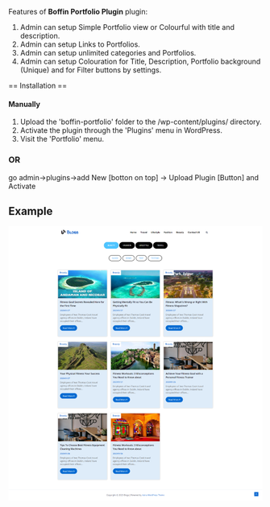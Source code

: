  
Features of **Boffin Portfolio Plugin** plugin:

1. Admin can setup Simple Portfolio view or Colourful with title and description.
2. Admin can setup Links to Portfolios. 
3. Admin can setup unlimited categories and Portfolios.
4. Admin can setup Colouration for Title, Description, Portfolio background (Unique) and for Filter buttons by settings.
 
 
== Installation ==

#### Manually #####

1. Upload the 'boffin-portfolio' folder to the /wp-content/plugins/ directory. 
2. Activate the plugin through the 'Plugins' menu in WordPress. 
3. Visit the  'Portfolio' menu.
   
### OR ###

go admin->plugins->add New [botton on top] -> Upload Plugin [Button] and Activate


## Example

 ![alt text](https://raw.githubusercontent.com/boffincoders/wordpress-posts-filter/main/filter_posts.png)

 
